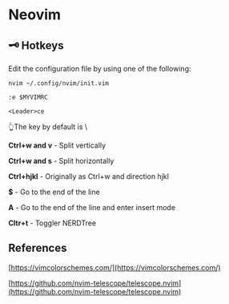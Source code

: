 # Neovim

## 🗝 Hotkeys

Edit the configuration file by using one of the following:

`nvim ~/.config/nvim/init.vim`

`:e $MYVIMRC`

`<Leader>ce`

👆The <Leader> key by default is \

**Ctrl+w and v** - Split vertically

**Ctrl+w and s** - Split horizontally

**Ctrl+hjkl** - Originally as Ctrl+w and direction hjkl

**$** - Go to the end of the line

**A** - Go to the end of the line and enter insert mode

**Cltr+t** - Toggler NERDTree

## References

[https://vimcolorschemes.com/](https://vimcolorschemes.com/)

[https://github.com/nvim-telescope/telescope.nvim](https://github.com/nvim-telescope/telescope.nvim)
